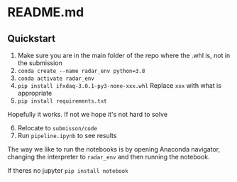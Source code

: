 # README.md

## Quickstart

1. Make sure you are in the main folder of the repo where the .whl is, not in the submission
2. ```conda create --name radar_env python=3.8```
3. ```conda activate radar_env```
4. ```pip install ifxdaq-3.0.1-py3-none-xxx.whl``` Replace `xxx` with what is appropriate
5. ```pip install requirements.txt```

Hopefully it works. If not we hope it's not hard to solve

6. Relocate to ```submisson/code```
7. Run ```pipeline.ipynb``` to see results

The way we like to run the notebooks is by opening Anaconda navigator, changing the interpreter to `radar_env` and then
running the notebook.

If theres no jupyter ```pip install notebook```